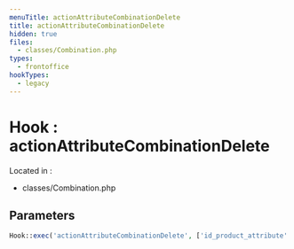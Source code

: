 ```yaml
---
menuTitle: actionAttributeCombinationDelete
title: actionAttributeCombinationDelete
hidden: true
files:
  - classes/Combination.php
types:
  - frontoffice
hookTypes:
  - legacy
---
```


# Hook : actionAttributeCombinationDelete

Located in :

  - classes/Combination.php

## Parameters

```php
Hook::exec('actionAttributeCombinationDelete', ['id_product_attribute' => (int) $this->id]);
```